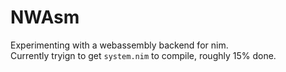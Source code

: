 NWAsm
=====

Experimenting with a webassembly backend for nim.  
Currently tryign to get `system.nim` to compile, roughly 15% done.